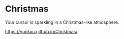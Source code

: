 # Christmas
Your cursor is sparkling in a Christmas-like atmosphere.

https://yurikou.github.io/Christmas/
